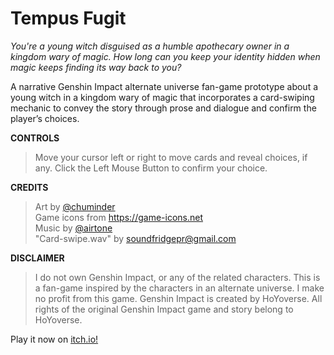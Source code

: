 # Tempus Fugit

_You're a young witch disguised as a humble apothecary owner in a kingdom wary of magic. How long can you keep your identity hidden when magic keeps finding its way back to you?_

A narrative Genshin Impact alternate universe fan-game prototype about a young witch in a kingdom wary of magic that incorporates a card-swiping mechanic to convey the story through prose and dialogue and confirm the player’s choices.

**CONTROLS**

> Move your cursor left or right to move cards and reveal choices, if any. 
> Click the Left Mouse Button to confirm your choice.

**CREDITS**

> Art by <a href="https://itch.io/profile/chuminder">@chuminder</a><br>
> Game icons from <a href="https://game-icons.net/">https://game-icons.net</a><br>
> Music by <a href="https://ccmixter.org/people/airtone">@airtone</a><br>
> "Card-swipe.wav" by <a href="https://freesound.org/people/soundfridgepr@gmail.com">soundfridgepr@gmail.com</a>

**DISCLAIMER**

> I do not own Genshin Impact, or any of the related characters. 
> This is a fan-game inspired by the characters in an alternate universe. 
> I make no profit from this game. Genshin Impact is created by HoYoverse.
> All rights of the original Genshin Impact game and story belong to HoYoverse.

Play it now on <a href="https://lowstakesdev.itch.io/tempus-fugit-prototype">itch.io!</a>
